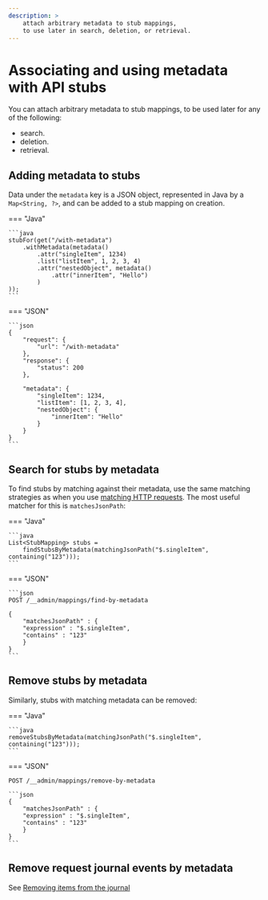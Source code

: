 ```yaml
---
description: >
    attach arbitrary metadata to stub mappings,
    to use later in search, deletion, or retrieval.
---
```


# Associating and using metadata with API stubs

You can attach arbitrary metadata to stub mappings, to be used later for any of the following:

- search. 
- deletion.
- retrieval.

## Adding metadata to stubs

Data under the `metadata` key is a JSON object, represented in Java by a `Map<String, ?>`, and can be added to a stub mapping on creation.

=== "Java"

    ```java
    stubFor(get("/with-metadata")
        .withMetadata(metadata()
            .attr("singleItem", 1234)
            .list("listItem", 1, 2, 3, 4)
            .attr("nestedObject", metadata()
                .attr("innerItem", "Hello")
            )
    ));
    ```

=== "JSON"

    ```json
    {
        "request": {
            "url": "/with-metadata"
        },
        "response": {
            "status": 200
        },

        "metadata": {
            "singleItem": 1234,
            "listItem": [1, 2, 3, 4],
            "nestedObject": {
                "innerItem": "Hello"
            }
        }
    }
    ```

## Search for stubs by metadata

To find stubs by matching against their metadata, use the same matching strategies as when you use [matching HTTP requests](./request-matching.md).
The most useful matcher for this is `matchesJsonPath`:

=== "Java"

    ```java
    List<StubMapping> stubs =
        findStubsByMetadata(matchingJsonPath("$.singleItem", containing("123")));
    ```

=== "JSON"

    ```json
    POST /__admin/mappings/find-by-metadata

    {
        "matchesJsonPath" : {
        "expression" : "$.singleItem",
        "contains" : "123"
        }
    }
    ```

## Remove stubs by metadata

Similarly, stubs with matching metadata can be removed:

=== "Java"

    ```java
    removeStubsByMetadata(matchingJsonPath("$.singleItem", containing("123")));
    ```

=== "JSON"

    POST /__admin/mappings/remove-by-metadata

    ```json
    {
        "matchesJsonPath" : {
        "expression" : "$.singleItem",
        "contains" : "123"
        }
    }
    ```

## Remove request journal events by metadata

See [Removing items from the journal](./verifying.md#by-criteria)
